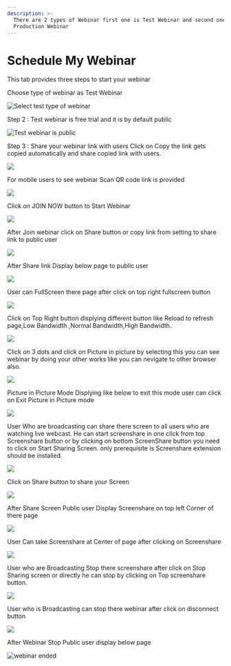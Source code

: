 ```yaml
---
description: >-
  There are 2 types of Webinar first one is Test Webinar and second one is
  Production Webinar
---
```


# Schedule My Webinar

This tab provides three steps to start your webinar

Choose type of webinar as Test Webinar

![Select test type of webinar](../.gitbook/assets/step-_webinar.PNG)

Step 2 : Test webinar is free trial and it is by default public

![Test webinar is public ](../.gitbook/assets/test_step_2.PNG)

Step 3 : Share your webinar link with users Click on Copy the link gets copied automatically and share copied link with users.

![](../.gitbook/assets/image%20%2839%29.png)

For mobile users to see webinar Scan QR code link is provided

![](../.gitbook/assets/image%20%28231%29.png)

Click on JOIN NOW button to Start Webinar

![](../.gitbook/assets/image%20%2882%29.png)

After Join webinar click on Share button or copy link from setting to share link to public user

![](../.gitbook/assets/image%20%28130%29.png)

After Share link Display below page to public user

![](../.gitbook/assets/image%20%2881%29.png)

User can FullScreen there page after click on top right fullscreen button

![](../.gitbook/assets/image%20%283%29.png)

  
Click on Top Right button displying different button like Reload to refresh page,Low Bandwidth ,Normal Bandwidth,High Bandwidth.

![](../.gitbook/assets/image%20%28173%29.png)

Click on  3 dots and click on Picture in picture by selecting this you can see webinar by doing your other works like you can nevigate to other browser also.

![](../.gitbook/assets/image%20%2893%29.png)

Picture in Picture Mode Displying like below to exit this mode user can click on Exit Picture in Picture mode

![](../.gitbook/assets/image%20%28168%29.png)

User Who are broadcasting can share there screen to all users who are watching live webcast. He can start screenshare in one click from top Screenshare button or by clicking on bottom ScreenShare button you need to click on Start Sharing Screen. only prerequisite is Screenshare extension should be installed.

![](../.gitbook/assets/image%20%28157%29.png)

Click on Share button to share your Screen

![](../.gitbook/assets/image%20%28117%29.png)

After Share Screen Public user Display Screenshare on top left Corner of there page 

![](../.gitbook/assets/image%20%2860%29.png)

User Can take Screenshare at Center of page after clicking on Screenshare 

![](../.gitbook/assets/image%20%2890%29.png)

User who are Broadcasting Stop there screenshare after click on Stop Sharing screen or directly he can stop by clicking on Top screenshare button.

![](../.gitbook/assets/image%20%282%29.png)

User who is Broadcasting can stop there webinar after click on disconnect button

![](../.gitbook/assets/image%20%2852%29.png)

After Webinar Stop Public user display below page

![webinar ended](../.gitbook/assets/image%20%28180%29.png)









